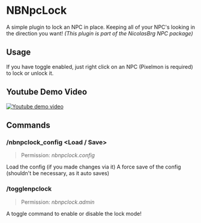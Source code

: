 # NBNpcLock
A simple plugin to lock an NPC in place. Keeping all of your NPC's looking in the direction you want! *(This plugin is part of the NicolasBrg NPC package)*

## Usage
If you have toggle enabled, just right click on an NPC (Pixelmon is required) to lock or unlock it.

## Youtube Demo Video
[![Youtube demo video](https://img.youtube.com/vi/f8LhsD3ZfUE/0.jpg)](https://www.youtube.com/watch?v=f8LhsD3ZfUE)

## Commands
### /nbnpclock_config \<Load / Save\>
> Permission: *nbnpclock.config*

Load the config (if you made changes via it)
A force save of the config (shouldn't be necessary, as it auto saves)

### /togglenpclock
> Permission: *nbnpclock.admin*

A toggle command to enable or disable the lock mode!

